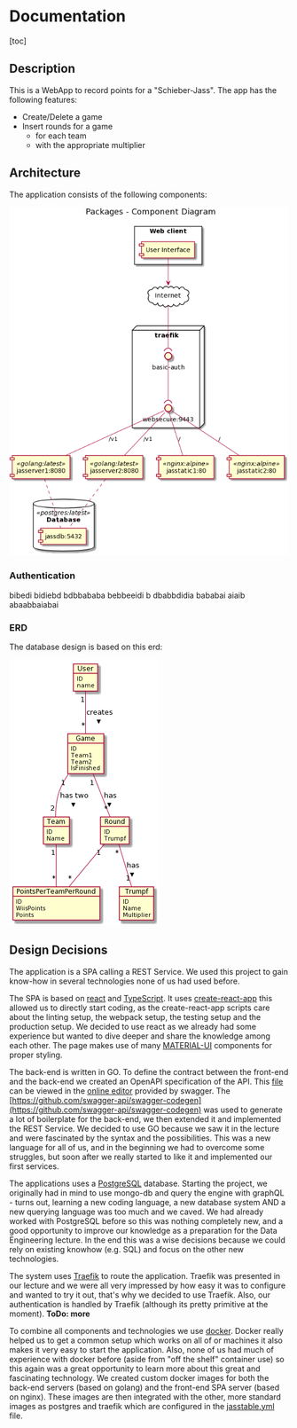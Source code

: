 # Documentation

[toc]

## Description

This is a WebApp to record points for a "Schieber-Jass". The app has the following features: 

* Create/Delete a game
* Insert rounds for a game 
  * for each team 
  * with the appropriate multiplier

## Architecture

The application consists of the following components:

![image-20200505115328400](./Docu.assets/image-20200505115328400.png)

### Authentication

bibedi bidiebd bdbbababa bebbeeidi b dbabbdidia bababai aiaib abaabbaiabai

### ERD

The database design is based on this erd: 

![erd](./Docu.assets/erd.png)

## Design Decisions

The application is a SPA calling a REST Service. We used this project to gain know-how in several technologies none of us had used before. 

The SPA is based on [react](https://reactjs.org/) and [TypeScript](https://www.typescriptlang.org/). It uses [create-react-app](https://github.com/facebook/create-react-app) this allowed us to directly start coding, as the create-react-app scripts care about the linting setup, the webpack setup, the testing setup and the production setup. We decided to use react as we already had some experience but wanted to dive deeper and share the knowledge among each other. The page makes use of many [MATERIAL-UI](https://material-ui.com/) components for proper styling.

The back-end is written in GO. To define the contract between the front-end and the back-end we created an OpenAPI specification of the API. This [file](./swagger.yaml) can be viewed in the [online editor](https://editor.swagger.io) provided by swagger. The [https://github.com/swagger-api/swagger-codegen](https://github.com/swagger-api/swagger-codegen) was used to generate a lot of  boilerplate for the back-end, we then extended it and implemented the REST Service. We decided to use GO because we saw it in the lecture and were fascinated by the syntax and the possibilities. This was a new language for all of us, and in the beginning we had to overcome some struggles, but soon after we really started to like it and implemented our first services. 

The applications uses a [PostgreSQL](https://www.postgresql.org/) database. Starting the project, we originally had in mind to use mongo-db and query the engine with graphQL - turns out, learning a new coding language, a new database system AND a new querying language was too much and we caved. We had already worked with PostgreSQL before so this was nothing completely new, and a good opportunity to improve our knowledge as a preparation for the Data Engineering lecture. In the end this was a wise decisions because we could rely on existing knowhow (e.g. SQL) and focus on the other new technologies.

The system uses [Traefik](https://docs.traefik.io/) to route the application. Traefik was presented in our lecture and we were all very impressed by how easy it was to configure and wanted to try it out, that's why we decided to use Traefik. Also, our authentication is handled by Traefik (although its pretty primitive at the moment). **ToDo: more**

To combine all components and technologies we use [docker](https://www.docker.com/). Docker really helped us to get a common setup which works on all of or machines it also makes it very easy to start the application. Also, none of us had much of experience with docker before (aside from "off the shelf" container use) so this again was a great opportunity to learn more about this great and fascinating technology. We created custom docker images for both the back-end servers (based on golang) and the front-end SPA server (based on nginx). These images are then integrated with the other, more standard images as postgres and traefik which are configured in the [jasstable.yml](./docker/jasstable.yml) file.